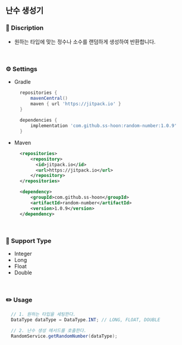 ## 난수 생성기

### 🔔 Discription
* 원하는 타입에 맞는 정수나 소수를 랜덤하게 생성하여 반환합니다.

<br>

### ⚙️ Settings
* Gradle
  ```groovy
    repositories {
        mavenCentral()
        maven { url 'https://jitpack.io' }
    }
    
    dependencies {
        implementation 'com.github.ss-hoon:random-number:1.0.9'
    }
  ```
  
* Maven
  ```xml
    <repositories>
        <repository>
          <id>jitpack.io</id>
          <url>https://jitpack.io</url>
        </repository>
    </repositories>
  
    <dependency>
        <groupId>com.github.ss-hoon</groupId>
        <artifactId>random-number</artifactId>
        <version>1.0.9</version>
    </dependency>
  ```

<br>

### 🔑 Support Type
* Integer
* Long
* Float
* Double

<br>

### ✏️ Usage
  ```java
    // 1. 원하는 타입을 세팅한다.
    DataType dataType = DataType.INT; // LONG, FLOAT, DOUBLE

    // 2. 난수 생성 메서드를 호출한다.
    RandomService.getRandomNumber(dataType);
  ```

